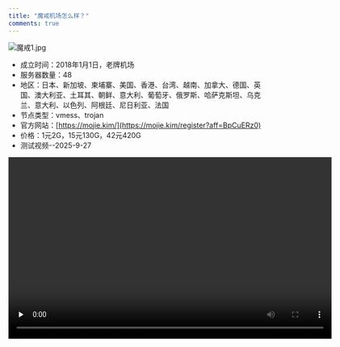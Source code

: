 ```yaml
---
title: "魔戒机场怎么样？"
comments: true
---
```

![魔戒1.jpg](https://flclash.xyz/img/魔戒1.jpg)

- 成立时间：2018年1月1日，老牌机场
- 服务器数量：48
- 地区：日本、新加坡、柬埔寨、美国、香港、台湾、越南、加拿大、德国、英国、澳大利亚、土耳其、朝鲜、意大利、葡萄牙、俄罗斯、哈萨克斯坦、乌克兰、意大利、以色列、阿根廷、尼日利亚、法国
- 节点类型：vmess、trojan
- 官方网站：[https://mojie.kim/](https://mojie.kim/register?aff=BpCuERz0)
- 价格：1元2G，15元130G，42元420G
- 测试视频--2025-9-27
<video width="640" height="360" controls preload="none">
    <source src="https://mp4.flclash.xyz/Rec 0020.mp4" type="video/mp4">
    您的浏览器不支持 HTML5 视频。
</video>